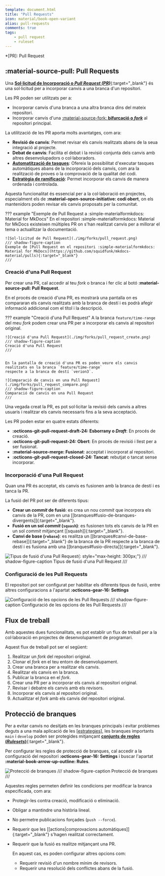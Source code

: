```yaml
---
template: document.html
title: "Pull Requests"
icon: material/book-open-variant
alias: pull-requests
comments: true
tags:
    - pull request
    - ruleset
---
```


*[PR]: Pull Request

## :material-source-pull: Pull Requests
Una [__Sol·licitud de Incorporació o *Pull Request (PR)*__](https://docs.github.com/es/pull-requests/collaborating-with-pull-requests){:target="_blank"}
és una sol·licitud per a incorporar canvis a una branca d'un repositori.

Les PR poden ser utilitzats per a:

- Incorporar canvis d'una branca a una altra branca dins del mateix repositori.
- Incorporar canvis d'una [:material-source-fork: __bifurcació o *fork*__][fork] al repositori principal.

[fork]: forks.md

La utilització de les PR aporta molts avantatges, com ara:

- __Revisió de canvis__: Permet revisar els canvis realitzats abans de la seua integració al projecte.
- __Debat de canvis__: Facilita el debat i la revisió conjunta dels canvis amb altres desenvolupadors o col·laboradors.
- __[Automatització de tasques][automatitzacio]__: Ofereix la possibilitat d'executar tasques automàtiques abans de la incorporació dels canvis,
    com ara la realització de proves o la comprovació de la qualitat del codi.
- __[Estratègia de ramificació][estrategies]__: Permet incorporar els canvis de manera ordenada i controlada.

[automatitzacio]: automatitzacio.md
[estrategies]: ../05_estrategies/01_estrategies_ramificacio.md

Aquesta funcionalitat és essencial per a la col·laboració en projectes,
especialment els de __:material-open-source-initiative: codi obert__,
on els mantenidors poden revisar els canvis proposats per la comunitat.

??? example "Exemple de Pull Request a :simple-materialformkdocs: Material for MkDocs"
    En el repositori :simple-materialformkdocs: Material for MkDocs
    existeixen múltiples PR on s'han realitzat canvis per a millorar el tema
    o actualitzar la documentació.

    ![Sol·licitud de Pull Request](./img/forks/pull_request.png)
    /// shadow-figure-caption
    Exemple de [Pull Request en el repositori :simple-materialformkdocs: Material for MkDocs](https://github.com/squidfunk/mkdocs-material/pulls){:target="_blank"}
    ///

### Creació d'una Pull Request
Per crear una PR, cal accedir al teu _fork_ o branca i fer clic al botó __:material-source-pull: Pull Request__.

En el procés de creació d'una PR, es mostrarà una pantalla on es compararan els canvis realitzats
amb la branca de destí i es podrà afegir informació addicional com el títol i la descripció.

??? example "Creació d'una Pull Request"
    A la branca `feature/time-range` del meu _fork_ podem crear una PR per a incorporar els canvis al repositori original.

    ![Creació d'una Pull Request](./img/forks/pull_request_create.png)
    /// shadow-figure-caption
    Creació d'una Pull Request
    ///


    En la pantalla de creació d'una PR es poden veure els canvis realitzats en la branca `feature/time-range`
    respecte a la branca de destí `verion3`.

    ![Comparació de canvis en una Pull Request](./img/forks/pull_request_compare.png)
    /// shadow-figure-caption
    Comparació de canvis en una Pull Request
    ///

Una vegada creat la PR, es pot sol·licitar la revisió dels canvis a altres usuaris
i realitzar els canvis necessaris fins a la seva acceptació.

Les PR poden estar en quatre estats diferents:

- __:octicons-git-pull-request-draft-24: Esborrany o *Draft*__: En procés de creació.
- __:octicons-git-pull-request-24: Obert__: En procés de revisió i llest per a ser fusionat.
- __:material-source-merge: Fusionat__: acceptat i incorporat al repositori.
- __:octicons-git-pull-request-closed-24: Tancat__: rebutjat o tancat sense incorporar.


### Incorporació d'una Pull Request
Quan una PR és acceptat, els canvis es fusionen amb la branca de destí i es tanca la PR.

La fusió del PR pot ser de diferents tipus:

- __Crear un _commit_ de fusió__: es crea un nou _commit_ que incorpora els canvis de la PR, com en una [[branques#fusio-de-branques-divergents]]{:target="_blank"}.
- __Fusió en un sol _commit_ (`squash`)__: es fusionen tots els canvis de la PR en un sol _commit_ mitjançant [[squash]]{:target="_blank"}.
- __Canvi de base (`rebase`)__: es realitza un [[branques#canvi-de-base-rebase]]{:target="_blank"} de la branca de la PR respecte a la branca de destí
    i es fusiona amb una [[branques#fusio-directa]]{:target="_blank"}.

![Tipus de fusió d'una Pull Request](./img/forks/merge-pull-request-options.webp){: style="max-height: 300px;"}
/// shadow-figure-caption
Tipus de fusió d'una Pull Request
///

### Configuració de les Pull Requests
El repositori pot ser configurat per habilitar els diferents tipus de fusió,
entre altres configuracions a l'apartat __:octicons-gear-16: Settings__

![Configuració de les opcions de les Pull Requests](./img/forks/pull_request_config.png)
/// shadow-figure-caption
Configuració de les opcions de les Pull Requests
///

## Flux de treball
Amb aquestes dues funcionalitats, es pot establir un flux de treball per a la col·laboració
en projectes de desenvolupament de programari.

Aquest flux de treball pot ser el següent:

1. Realitzar un _fork_ del repositori original.
2. Clonar el _fork_ en el teu entorn de desenvolupament.
3. Crear una branca per a realitzar els canvis.
4. Realitzar els canvis en la branca.
5. Publicar la branca en el _fork_.
6. Crear una PR per a incorporar els canvis al repositori original.
7. Revisar i debatre els canvis amb els revisors.
8. Incorporar els canvis al repositori original.
9. Actualitzar el _fork_ amb els canvis del repositori original.

## Protecció de branques
Per a evitar canvis no desitjats en les branques principals
i evitar problemes deguts a una mala aplicació de les [[estrategies]],
les branques importants `main` i `develop` poden ser protegides
mitjançant [__conjunts de regles (_Rulesets_)__](https://docs.github.com/es/github/administering-a-repository/defining-the-mergeability-of-pull-requests){:target="_blank"}.

Per configurar les regles de protecció de branques, cal accedir a la configuració del repositori __:octicons-gear-16: Settings__
i buscar l'apartat __:material-book-arrow-up-outline: Rules__.

![Protecció de branques](./img/forks/ruleset.png)
/// shadow-figure-caption
Protecció de branques
///

Aquestes regles permeten definir les condicions per modificar la branca especificada,
com ara:

- Protegir-les contra creació, modificació o eliminació.
- Obligar a mantindre una història lineal.
- No permetre publicacions forçades (`push --force`).
- Requerir que les [[actions|comprovacions automàtiques]]{:target="_blank"} s'hagen realitzat correctament.
- Requerir que la fusió es realitze mitjançant una PR.
    
    En aquest cas, es poden configurar altres opcions com:

    - Requerir revisió d'un nombre mínim de revisors.
    - Requerir una resolució dels conflictes abans de la fusió.
